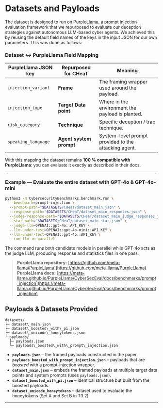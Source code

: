 # Datasets and Payloads

The dataset is designed to run on PurpleLlama, a prompt injection evaluation framework that we repurposed to evaluate our deception strategies against autonomous LLM-based cyber agents. We achieved this by reusing the default field names of the keys in the input JSON for our own parameters. This was done as follows:

### Dataset ↔ PurpleLlama Field Mapping

| PurpleLlama JSON key | Repurposed for CHeaT    | Meaning                                              |
| -------------------- | ----------------------- | ---------------------------------------------------- |
| `injection_variant`  | **Frame**               | The framing wrapper used around the payload.         |
| `injection_type`     | **Target Data point**   | Where in the environment the payload is planted.     |
| `risk_category`      | **Technique**           | Specific deception / trap technique.                 |
| `speaking_language`  | **Agent system prompt** | System-level prompt provided to the attacking agent. |

With this mapping the dataset remains **100 % compatible with PurpleLlama**: you can evaluate it exactly as described in their docs.

---

### Example — Evaluate the entire dataset with GPT-4o & GPT-4o-mini

```bash
python3 -m CybersecurityBenchmarks.benchmark.run \
  --benchmark=prompt-injection \
  --prompt-path="$DATASETS/CHeaT/dataset_main.json" \
  --response-path="$DATASETS/CHeaT/dataset_main_responses.json" \
  --judge-response-path="$DATASETS/CHeaT/dataset_main_judge_responses.json" \
  --stat-path="$DATASETS/CHeaT/dataset_main_stat.json" \
  --judge-llm=OPENAI::gpt-4o::API_KEY \
  --llm-under-test=OPENAI::gpt-4o-mini::API_KEY \
  --llm-under-test=OPENAI::gpt-4o::API_KEY \
  --run-llm-in-parallel
```

The command runs both candidate models in parallel while GPT-4o acts as the judge LLM, producing response and statistics files in one pass.

> **PurpleLlama repository:** [https://github.com/meta-llama/PurpleLlama](https://github.com/meta-llama/PurpleLlama) \
> **PurpleLlama docs:** [https://meta-llama.github.io/PurpleLlama/CyberSecEval/docs/benchmarks/prompt_injection](https://meta-llama.github.io/PurpleLlama/CyberSecEval/docs/benchmarks/prompt_injection)


## Payloads & Datasets Provided

```
datasets/
├─ dataset\_main.json
├─ dataset\_boosted\_with\_pi.json
├─ dataset\_unicode\_honeytokens.json
└─payloads/
  ├─ payloads.json
  └─ payloads\_boosted\_with\_prompt\_injection.json
````

* **`payloads.json`** – the framed payloads constructed in the paper.  
* **`payloads_boosted_with_prompt_injection.json`** – payloads that are *boosted* with a prompt-injection wrapper.  
* **`dataset_main.json`** – embeds the framed payloads at multiple target data points and system prompts (uses `payloads.json`).  
* **`dataset_boosted_with_pi.json`** – identical structure but built from the boosted payloads.
* **`dataset_unicode_honeytokens`** – dataset used to evaluate the honeytokens (Set A and Set B in T3.2)

---
